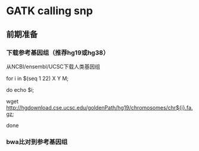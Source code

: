 # GATK calling snp
## 前期准备
### 下载参考基因组（推荐hg19或hg38）
从NCBI/ensembl/UCSC下载人类基因组  

for i in $(seq 1 22) X Y M;  

do echo $i;  

wget http://hgdownload.cse.ucsc.edu/goldenPath/hg19/chromosomes/chr${i}.fa.gz;  

done  

### bwa比对到参考基因组
